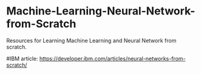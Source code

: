 # Machine-Learning-Neural-Network-from-Scratch
Resources for Learning Machine Learning and Neural Network from scratch.

#IBM article:
https://developer.ibm.com/articles/neural-networks-from-scratch/
